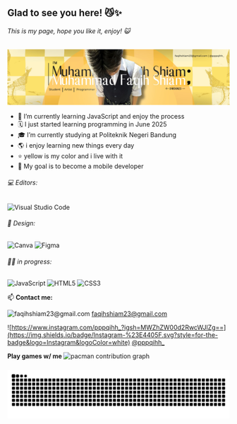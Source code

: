 ## Glad to see you here! 😼✨
###### This is my page, hope you like it, enjoy! 😺

![Profile](img/Dwdun.jpg)

- 🌱 I’m currently learning JavaScript and enjoy the process
- 🗓️ I just started learning programming in June 2025
- 🎓 I’m currently studying at Politeknik Negeri Bandung
- 🌎 i enjoy learning new things every day
- ⭐ yellow is my color and i live with it
- 🎯  My goal is to become a mobile developer

###### 💻 Editors:
![Visual Studio Code](https://img.shields.io/badge/Visual%20Studio%20Code-0078d7.svg?style=for-the-badge&logo=visual-studio-code&logoColor=white)
###### 🎨 Design:
![Canva](https://img.shields.io/badge/Canva-%2300C4CC.svg?style=for-the-badge&logo=Canva&logoColor=white) ![Figma](https://img.shields.io/badge/figma-%23F24E1E.svg?style=for-the-badge&logo=figma&logoColor=white) 
###### 🙇‍♂️ in progress:
![JavaScript](https://img.shields.io/badge/javascript-%23323330.svg?style=for-the-badge&logo=javascript&logoColor=%23F7DF1E) ![HTML5](https://img.shields.io/badge/html5-%23E34F26.svg?style=for-the-badge&logo=html5&logoColor=white) ![CSS3](https://img.shields.io/badge/css3-%231572B6.svg?style=for-the-badge&logo=css3&logoColor=white) 


📫 **Contact me:**

![faqihshiam23@gmail.com](https://img.shields.io/badge/Gmail-D14836?style=for-the-badge&logo=gmail&logoColor=white) 
faqihshiam23@gmail.com

 ![https://www.instagram.com/pppqihh_?igsh=MWZhZW00d2RwcWJlZg==](https://img.shields.io/badge/Instagram-%23E4405F.svg?style=for-the-badge&logo=Instagram&logoColor=white)
 [@pppqihh_](https://www.instagram.com/pppqihh_?igsh=MWZhZW00d2RwcWJlZg==)

 
**Play games w/ me**
<picture>
  <source media="(prefers-color-scheme: dark)" srcset="https://raw.githubusercontent.com/Dwdun/Dwdun/output/pacman-contribution-graph-dark.svg">
  <source media="(prefers-color-scheme: light)" srcset="https://raw.githubusercontent.com/Dwdun/Dwdun/output/pacman-contribution-graph.svg">
  <img alt="pacman contribution graph" src="https://raw.githubusercontent.com/Dwdun/Dwdun/output/pacman-contribution-graph.svg">
</picture>

###

<img src="https://raw.githubusercontent.com/Dwdun/Dwdun/output/snake.svg" alt="Snake animation" />

###